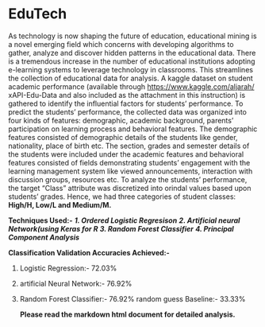 # EduTech

As technology is now shaping the future of education, educational mining is a novel emerging field which
concerns with developing algorithms to gather, analyze and discover hidden patterns in the educational data.
There is a tremendous increase in the number of educational institutions adopting e-learning systems to
leverage technology in classrooms. This streamlines the collection of educational data for analysis.
A kaggle dataset on student academic performance (available through https://www.kaggle.com/aljarah/
xAPI-Edu-Data and also included as the attachment in this instruction) is gathered to identify the influential
factors for students’ performance. To predict the students’ performance, the collected data was organized into
four kinds of features: demographic, academic background, parents’ participation on learning process and
behavioral features. The demographic features consisted of demographic details of the students like gender,
nationality, place of birth etc. The section, grades and semester details of the students were included under
the academic features and behavioral features consisted of fields demonstrating students’ engagement with
the learning management system like viewed announcements, interaction with discussion groups, resources etc.
To analyze the students’ performance, the target “Class” attribute was discretized into orindal values based
upon students’ grades. Hence, we had three categories of student classes: **High/H, Low/L and Medium/M.**

**Techniques Used:-**
***1. Ordered Logistic Regresison***
***2. Artificial neural Network(using Keras for R***
***3. Random Forest Classifier***
***4. Principal Component Analysis***

**Classification Validation Accuracies Achieved:-**

1. Logistic Regression:- 72.03%
2. artificial Neural Network:- 76.92%
3. Random Forest Classifier:-  76.92% 
   random guess Baseline:- 33.33%
   
   **Please read the markdown html document for detailed analysis.**



